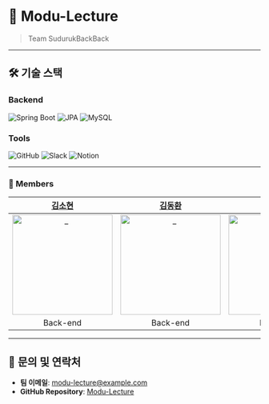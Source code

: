 # 🎨 **Modu-Lecture**
> Team SudurukBackBack

---

## 🛠️ **기술 스택**

### **Backend**
![Spring Boot](https://img.shields.io/badge/Spring%20Boot-6DB33F?style=for-the-badge&logo=spring-boot&logoColor=white)
![JPA](https://img.shields.io/badge/JPA-007396?style=for-the-badge&logo=hibernate&logoColor=white)
![MySQL](https://img.shields.io/badge/MySQL-4479A1?style=for-the-badge&logo=mysql&logoColor=white)

### **Tools**
![GitHub](https://img.shields.io/badge/GitHub-181717?style=for-the-badge&logo=github&logoColor=white)
![Slack](https://img.shields.io/badge/Slack-4A154B?style=for-the-badge&logo=slack&logoColor=white)
![Notion](https://img.shields.io/badge/Notion-000000?style=for-the-badge&logo=notion&logoColor=white)


---

### 👤 Members
| [김소현](https://github.com/itzelic-code) | [김동환](https://github.com/TurtleKim322) | [서지희](https://github.com/jessi87) | [윤승민](https://github.com/Syun9274) |
| :--------------------------------------: | :--------------------------------------: | :--------------------------------------: | :--------------------------------------: |
| <img src="https://avatars.githubusercontent.com/u/121436066?v=4" width=200px alt="_"/> | <img src="https://avatars.githubusercontent.com/u/166622125?v=4" width=200px alt="_"/> | <img src="https://avatars.githubusercontent.com/u/29170963?v=4" width=200px alt="_"/> | <img src="https://avatars.githubusercontent.com/u/133202109?v=4" width=200px alt="_"/> |
| Back-end | Back-end | Back-end | Back-end |

---

## 📧 **문의 및 연락처**
- **팀 이메일**: modu-lecture@example.com
- **GitHub Repository**: [Modu-Lecture](https://github.com/SudurukBackBack/Modu-Lecture)

